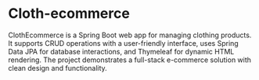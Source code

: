 # Cloth-ecommerce
ClothEcommerce is a Spring Boot web app for managing clothing products. It supports CRUD operations with a user-friendly interface, uses Spring Data JPA for database interactions, and Thymeleaf for dynamic HTML rendering. The project demonstrates a full-stack e-commerce solution with clean design and functionality.
